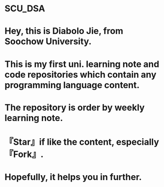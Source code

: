 # SCU_DSA
# Hey, this is Diabolo Jie, from Soochow University.
# This is my first uni. learning note and code repositories which contain any programming language content.
# The repository is order by weekly learning note.
#
# 『Star』if like the content, especially 『Fork』.
# Hopefully, it helps you in further.
